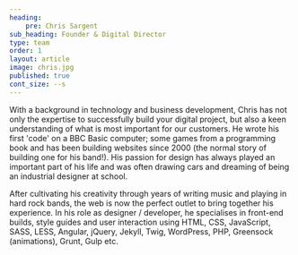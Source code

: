 ```yaml
---
heading:
    pre: Chris Sargent
sub_heading: Founder & Digital Director
type: team
order: 1
layout: article
image: chris.jpg
published: true
cont_size: --s
---
```


With a background in technology and business development, Chris has not only the expertise to successfully build your digital project, but also a keen understanding of what is most important for our customers. He wrote his first 'code' on a BBC Basic computer; some games from a programming book and has been building websites since 2000 (the normal story of building one for his band!). His passion for design has always played an important part of his life and was often drawing cars and dreaming of being an industrial designer at school.

After cultivating his creativity through years of writing music and playing in hard rock bands, the web is now the perfect outlet to bring together his experience. In his role as designer / developer, he specialises in front-end builds, style guides and user interaction using HTML, CSS, JavaScript, SASS, LESS, Angular, jQuery, Jekyll, Twig, WordPress, PHP, Greensock (animations), Grunt, Gulp etc.
